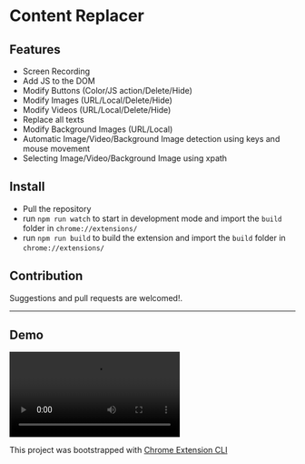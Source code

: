 # Content Replacer


## Features

- Screen Recording 
- Add JS to the DOM
- Modify Buttons (Color/JS action/Delete/Hide)
- Modify Images (URL/Local/Delete/Hide)
- Modify Videos (URL/Local/Delete/Hide)
- Replace all texts
- Modify Background Images (URL/Local)
- Automatic Image/Video/Background Image detection using keys and mouse movement
- Selecting Image/Video/Background Image using xpath

## Install

- Pull the repository
- run `npm run watch` to start in development mode and import the `build` folder in `chrome://extensions/`
- run `npm run build` to build the extension and import the `build` folder in `chrome://extensions/`

## Contribution

Suggestions and pull requests are welcomed!.

---

## Demo

<video src="assets/demo.mp4" controls="controls">
</video>


This project was bootstrapped with [Chrome Extension CLI](https://github.com/dutiyesh/chrome-extension-cli)
